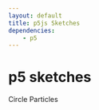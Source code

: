```yaml
---
layout: default
title: p5js Sketches
dependencies:
    - p5
---
```


# p5 sketches

Circle Particles
<div id="sketch-holder">
    <script type="text/javascript" src="{{ site.baseurl }}/p5js/circleParticles/Particle.js"></script>
    <script type="text/javascript" src="{{ site.baseurl }}/p5js/circleParticles/sketch.js"></script>
</div>

